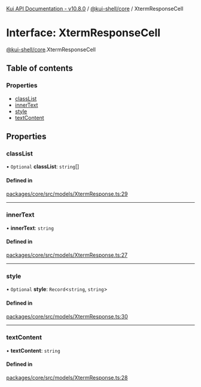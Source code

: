 [Kui API Documentation - v10.8.0](../README.md) / [@kui-shell/core](../modules/kui_shell_core.md) / XtermResponseCell

# Interface: XtermResponseCell

[@kui-shell/core](../modules/kui_shell_core.md).XtermResponseCell

## Table of contents

### Properties

- [classList](kui_shell_core.XtermResponseCell.md#classlist)
- [innerText](kui_shell_core.XtermResponseCell.md#innertext)
- [style](kui_shell_core.XtermResponseCell.md#style)
- [textContent](kui_shell_core.XtermResponseCell.md#textcontent)

## Properties

### classList

• `Optional` **classList**: `string`[]

#### Defined in

[packages/core/src/models/XtermResponse.ts:29](https://github.com/mra-ruiz/kui/blob/76908b178/packages/core/src/models/XtermResponse.ts#L29)

---

### innerText

• **innerText**: `string`

#### Defined in

[packages/core/src/models/XtermResponse.ts:27](https://github.com/mra-ruiz/kui/blob/76908b178/packages/core/src/models/XtermResponse.ts#L27)

---

### style

• `Optional` **style**: `Record`<`string`, `string`\>

#### Defined in

[packages/core/src/models/XtermResponse.ts:30](https://github.com/mra-ruiz/kui/blob/76908b178/packages/core/src/models/XtermResponse.ts#L30)

---

### textContent

• **textContent**: `string`

#### Defined in

[packages/core/src/models/XtermResponse.ts:28](https://github.com/mra-ruiz/kui/blob/76908b178/packages/core/src/models/XtermResponse.ts#L28)
